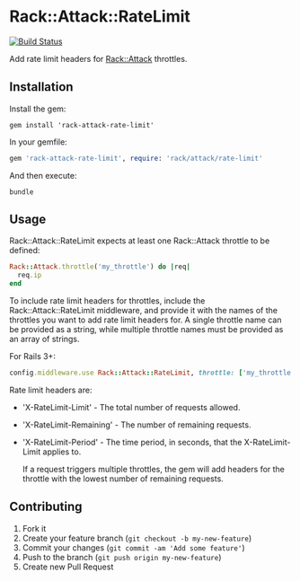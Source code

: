 # Rack::Attack::RateLimit

[![Build Status](https://travis-ci.org/jbyck/rack-attack-rate-limit.png?branch=master)](https://travis-ci.org/jbyck/rack-attack-rate-limit)

Add rate limit headers for [Rack::Attack](https://github.com/kickstarter/rack-attack) throttles.

## Installation

Install the gem:

```shell
gem install 'rack-attack-rate-limit'
```

In your gemfile:
```ruby
gem 'rack-attack-rate-limit', require: 'rack/attack/rate-limit'
```



And then execute:
```shell
bundle
```

## Usage

Rack::Attack::RateLimit expects at least one Rack::Attack throttle to be defined:

```ruby
Rack::Attack.throttle('my_throttle') do |req|
  req.ip
end
```

To include rate limit headers for throttles, include the Rack::Attack::RateLimit middleware, and provide it with the names of the throttles you want to add rate limit headers for. A single throttle name can be provided as a string, while multiple throttle names must be provided as an array of strings.

For Rails 3+:

```ruby
config.middleware.use Rack::Attack::RateLimit, throttle: ['my_throttle', 'my_other_throttle']
```

Rate limit headers are:

* 'X-RateLimit-Limit' - The total number of requests allowed.
* 'X-RateLimit-Remaining' - The number of remaining requests.
* 'X-RateLimit-Period' - The time period, in seconds, that the X-RateLimit-Limit applies to.

  If a request triggers multiple throttles, the gem will add headers for the throttle with the lowest number of remaining requests.



## Contributing

1. Fork it
2. Create your feature branch (`git checkout -b my-new-feature`)
3. Commit your changes (`git commit -am 'Add some feature'`)
4. Push to the branch (`git push origin my-new-feature`)
5. Create new Pull Request
